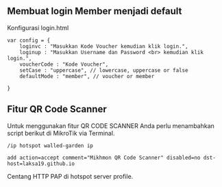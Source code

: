 
## Membuat login Member menjadi default
Konfigurasi login.html
```
var config = {
    loginvc : "Masukkan Kode Voucher kemudian klik login.",
    loginup : "Masukkan Username dan Password <br> kemudian klik login.",
    voucherCode : "Kode Voucher",
    setCase : "uppercase", // lowercase, uppercase or false
    defaultMode : "member", // voucher or member

}
```
## Fitur QR Code Scanner

Untuk menggunakan fitur QR CODE SCANNER Anda perlu menambahkan script berikut di MikroTik via Terminal.
```
/ip hotspot walled-garden ip

add action=accept comment="Mikhmon QR Code Scanner" disabled=no dst-host=laksa19.github.io

```
Centang HTTP PAP di hotspot server profile.
